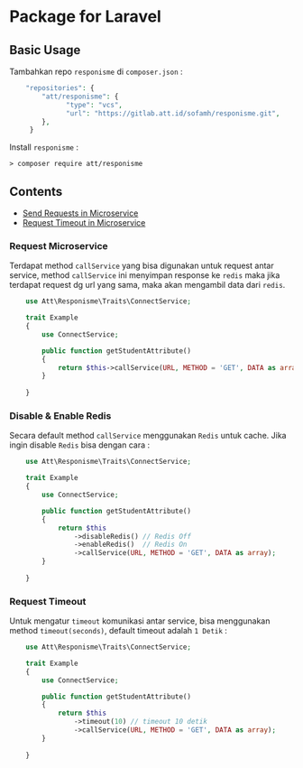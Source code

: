 # Package for Laravel

## Basic Usage
Tambahkan repo `responisme` di `composer.json` :
```php
    "repositories": {
        "att/responisme": {
              "type": "vcs",
              "url": "https://gitlab.att.id/sofamh/responisme.git",              
        },
     }
```
Install `responisme` :

    > composer require att/responisme

## Contents

+ [Send Requests in Microservice](#request-microservice)
+ [Request Timeout in Microservice](#request-timeout)

### Request Microservice
Terdapat method `callService` yang bisa digunakan untuk request antar service, method `callService` ini menyimpan response ke `redis` maka jika terdapat request dg url yang sama, maka akan mengambil data dari `redis`. 

```php
    use Att\Responisme\Traits\ConnectService;

    trait Example
    {
        use ConnectService;

        public function getStudentAttribute()
        {        
            return $this->callService(URL, METHOD = 'GET', DATA as array);
        }
        
    }
```

### Disable & Enable Redis 
Secara default method `callService` menggunakan `Redis` untuk cache. Jika ingin disable `Redis` bisa dengan cara :

```php
    use Att\Responisme\Traits\ConnectService;

    trait Example
    {
        use ConnectService;

        public function getStudentAttribute()
        {        
            return $this
                ->disableRedis() // Redis Off
                ->enableRedis()  // Redis On
                ->callService(URL, METHOD = 'GET', DATA as array);
        }
        
    }
```

### Request Timeout
Untuk mengatur `timeout` komunikasi antar service, bisa menggunakan method `timeout(seconds)`, default timeout adalah `1 Detik` :

```php
    use Att\Responisme\Traits\ConnectService;

    trait Example
    {
        use ConnectService;

        public function getStudentAttribute()
        {        
            return $this
                ->timeout(10) // timeout 10 detik
                ->callService(URL, METHOD = 'GET', DATA as array);
        }
        
    }
```
